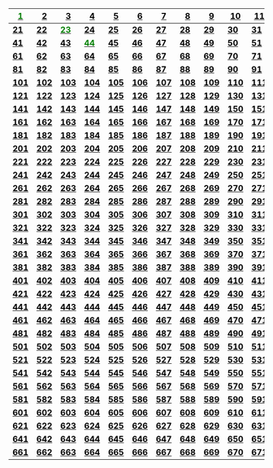 | [<span style="color:green">**1**</span>](problems/ID001) | [<span style="color:black">**2**</span>](problems/ID002) | [<span style="color:black">**3**</span>](problems/ID003) | [<span style="color:black">**4**</span>](problems/ID004) | [<span style="color:black">**5**</span>](problems/ID005) | [<span style="color:black">**6**</span>](problems/ID006) | [<span style="color:black">**7**</span>](problems/ID007) | [<span style="color:black">**8**</span>](problems/ID008) | [<span style="color:black">**9**</span>](problems/ID009) | [<span style="color:black">**10**</span>](problems/ID010) | [<span style="color:black">**11**</span>](problems/ID011) | [<span style="color:black">**12**</span>](problems/ID012) | [<span style="color:black">**13**</span>](problems/ID013) | [<span style="color:black">**14**</span>](problems/ID014) | [<span style="color:black">**15**</span>](problems/ID015) | [<span style="color:black">**16**</span>](problems/ID016) | [<span style="color:black">**17**</span>](problems/ID017) | [<span style="color:black">**18**</span>](problems/ID018) | [<span style="color:black">**19**</span>](problems/ID019) | [<span style="color:black">**20**</span>](problems/ID020) 
|-|-|-|-|-|-|-|-|-|-|-|-|-|-|-|-|-|-|-|-
| [<span style="color:black">**21**</span>](problems/ID021) | [<span style="color:black">**22**</span>](problems/ID022) | [<span style="color:green">**23**</span>](problems/ID023) | [<span style="color:black">**24**</span>](problems/ID024) | [<span style="color:black">**25**</span>](problems/ID025) | [<span style="color:black">**26**</span>](problems/ID026) | [<span style="color:black">**27**</span>](problems/ID027) | [<span style="color:black">**28**</span>](problems/ID028) | [<span style="color:black">**29**</span>](problems/ID029) | [<span style="color:black">**30**</span>](problems/ID030) | [<span style="color:black">**31**</span>](problems/ID031) | [<span style="color:black">**32**</span>](problems/ID032) | [<span style="color:black">**33**</span>](problems/ID033) | [<span style="color:black">**34**</span>](problems/ID034) | [<span style="color:black">**35**</span>](problems/ID035) | [<span style="color:black">**36**</span>](problems/ID036) | [<span style="color:black">**37**</span>](problems/ID037) | [<span style="color:black">**38**</span>](problems/ID038) | [<span style="color:black">**39**</span>](problems/ID039) | [<span style="color:black">**40**</span>](problems/ID040) 
| [<span style="color:black">**41**</span>](problems/ID041) | [<span style="color:black">**42**</span>](problems/ID042) | [<span style="color:black">**43**</span>](problems/ID043) | [<span style="color:green">**44**</span>](problems/ID044) | [<span style="color:black">**45**</span>](problems/ID045) | [<span style="color:black">**46**</span>](problems/ID046) | [<span style="color:black">**47**</span>](problems/ID047) | [<span style="color:black">**48**</span>](problems/ID048) | [<span style="color:black">**49**</span>](problems/ID049) | [<span style="color:black">**50**</span>](problems/ID050) | [<span style="color:black">**51**</span>](problems/ID051) | [<span style="color:black">**52**</span>](problems/ID052) | [<span style="color:black">**53**</span>](problems/ID053) | [<span style="color:black">**54**</span>](problems/ID054) | [<span style="color:black">**55**</span>](problems/ID055) | [<span style="color:black">**56**</span>](problems/ID056) | [<span style="color:black">**57**</span>](problems/ID057) | [<span style="color:black">**58**</span>](problems/ID058) | [<span style="color:black">**59**</span>](problems/ID059) | [<span style="color:black">**60**</span>](problems/ID060) 
| [<span style="color:black">**61**</span>](problems/ID061) | [<span style="color:black">**62**</span>](problems/ID062) | [<span style="color:black">**63**</span>](problems/ID063) | [<span style="color:black">**64**</span>](problems/ID064) | [<span style="color:black">**65**</span>](problems/ID065) | [<span style="color:black">**66**</span>](problems/ID066) | [<span style="color:black">**67**</span>](problems/ID067) | [<span style="color:black">**68**</span>](problems/ID068) | [<span style="color:black">**69**</span>](problems/ID069) | [<span style="color:black">**70**</span>](problems/ID070) | [<span style="color:black">**71**</span>](problems/ID071) | [<span style="color:black">**72**</span>](problems/ID072) | [<span style="color:black">**73**</span>](problems/ID073) | [<span style="color:black">**74**</span>](problems/ID074) | [<span style="color:black">**75**</span>](problems/ID075) | [<span style="color:black">**76**</span>](problems/ID076) | [<span style="color:black">**77**</span>](problems/ID077) | [<span style="color:black">**78**</span>](problems/ID078) | [<span style="color:black">**79**</span>](problems/ID079) | [<span style="color:black">**80**</span>](problems/ID080) 
| [<span style="color:black">**81**</span>](problems/ID081) | [<span style="color:black">**82**</span>](problems/ID082) | [<span style="color:black">**83**</span>](problems/ID083) | [<span style="color:black">**84**</span>](problems/ID084) | [<span style="color:black">**85**</span>](problems/ID085) | [<span style="color:black">**86**</span>](problems/ID086) | [<span style="color:black">**87**</span>](problems/ID087) | [<span style="color:black">**88**</span>](problems/ID088) | [<span style="color:black">**89**</span>](problems/ID089) | [<span style="color:black">**90**</span>](problems/ID090) | [<span style="color:black">**91**</span>](problems/ID091) | [<span style="color:black">**92**</span>](problems/ID092) | [<span style="color:black">**93**</span>](problems/ID093) | [<span style="color:black">**94**</span>](problems/ID094) | [<span style="color:black">**95**</span>](problems/ID095) | [<span style="color:black">**96**</span>](problems/ID096) | [<span style="color:black">**97**</span>](problems/ID097) | [<span style="color:black">**98**</span>](problems/ID098) | [<span style="color:black">**99**</span>](problems/ID099) | [<span style="color:black">**100**</span>](problems/ID100) 
| [<span style="color:black">**101**</span>](problems/ID101) | [<span style="color:black">**102**</span>](problems/ID102) | [<span style="color:black">**103**</span>](problems/ID103) | [<span style="color:black">**104**</span>](problems/ID104) | [<span style="color:black">**105**</span>](problems/ID105) | [<span style="color:black">**106**</span>](problems/ID106) | [<span style="color:black">**107**</span>](problems/ID107) | [<span style="color:black">**108**</span>](problems/ID108) | [<span style="color:black">**109**</span>](problems/ID109) | [<span style="color:black">**110**</span>](problems/ID110) | [<span style="color:black">**111**</span>](problems/ID111) | [<span style="color:black">**112**</span>](problems/ID112) | [<span style="color:black">**113**</span>](problems/ID113) | [<span style="color:black">**114**</span>](problems/ID114) | [<span style="color:black">**115**</span>](problems/ID115) | [<span style="color:black">**116**</span>](problems/ID116) | [<span style="color:black">**117**</span>](problems/ID117) | [<span style="color:black">**118**</span>](problems/ID118) | [<span style="color:black">**119**</span>](problems/ID119) | [<span style="color:black">**120**</span>](problems/ID120) 
| [<span style="color:black">**121**</span>](problems/ID121) | [<span style="color:black">**122**</span>](problems/ID122) | [<span style="color:black">**123**</span>](problems/ID123) | [<span style="color:black">**124**</span>](problems/ID124) | [<span style="color:black">**125**</span>](problems/ID125) | [<span style="color:black">**126**</span>](problems/ID126) | [<span style="color:black">**127**</span>](problems/ID127) | [<span style="color:black">**128**</span>](problems/ID128) | [<span style="color:black">**129**</span>](problems/ID129) | [<span style="color:black">**130**</span>](problems/ID130) | [<span style="color:black">**131**</span>](problems/ID131) | [<span style="color:black">**132**</span>](problems/ID132) | [<span style="color:black">**133**</span>](problems/ID133) | [<span style="color:black">**134**</span>](problems/ID134) | [<span style="color:black">**135**</span>](problems/ID135) | [<span style="color:black">**136**</span>](problems/ID136) | [<span style="color:black">**137**</span>](problems/ID137) | [<span style="color:black">**138**</span>](problems/ID138) | [<span style="color:black">**139**</span>](problems/ID139) | [<span style="color:black">**140**</span>](problems/ID140) 
| [<span style="color:black">**141**</span>](problems/ID141) | [<span style="color:black">**142**</span>](problems/ID142) | [<span style="color:black">**143**</span>](problems/ID143) | [<span style="color:black">**144**</span>](problems/ID144) | [<span style="color:black">**145**</span>](problems/ID145) | [<span style="color:black">**146**</span>](problems/ID146) | [<span style="color:black">**147**</span>](problems/ID147) | [<span style="color:black">**148**</span>](problems/ID148) | [<span style="color:black">**149**</span>](problems/ID149) | [<span style="color:black">**150**</span>](problems/ID150) | [<span style="color:black">**151**</span>](problems/ID151) | [<span style="color:black">**152**</span>](problems/ID152) | [<span style="color:black">**153**</span>](problems/ID153) | [<span style="color:black">**154**</span>](problems/ID154) | [<span style="color:black">**155**</span>](problems/ID155) | [<span style="color:black">**156**</span>](problems/ID156) | [<span style="color:black">**157**</span>](problems/ID157) | [<span style="color:black">**158**</span>](problems/ID158) | [<span style="color:black">**159**</span>](problems/ID159) | [<span style="color:black">**160**</span>](problems/ID160) 
| [<span style="color:black">**161**</span>](problems/ID161) | [<span style="color:black">**162**</span>](problems/ID162) | [<span style="color:black">**163**</span>](problems/ID163) | [<span style="color:black">**164**</span>](problems/ID164) | [<span style="color:black">**165**</span>](problems/ID165) | [<span style="color:black">**166**</span>](problems/ID166) | [<span style="color:black">**167**</span>](problems/ID167) | [<span style="color:black">**168**</span>](problems/ID168) | [<span style="color:black">**169**</span>](problems/ID169) | [<span style="color:black">**170**</span>](problems/ID170) | [<span style="color:black">**171**</span>](problems/ID171) | [<span style="color:black">**172**</span>](problems/ID172) | [<span style="color:black">**173**</span>](problems/ID173) | [<span style="color:black">**174**</span>](problems/ID174) | [<span style="color:black">**175**</span>](problems/ID175) | [<span style="color:black">**176**</span>](problems/ID176) | [<span style="color:black">**177**</span>](problems/ID177) | [<span style="color:black">**178**</span>](problems/ID178) | [<span style="color:black">**179**</span>](problems/ID179) | [<span style="color:black">**180**</span>](problems/ID180) 
| [<span style="color:black">**181**</span>](problems/ID181) | [<span style="color:black">**182**</span>](problems/ID182) | [<span style="color:black">**183**</span>](problems/ID183) | [<span style="color:black">**184**</span>](problems/ID184) | [<span style="color:black">**185**</span>](problems/ID185) | [<span style="color:black">**186**</span>](problems/ID186) | [<span style="color:black">**187**</span>](problems/ID187) | [<span style="color:black">**188**</span>](problems/ID188) | [<span style="color:black">**189**</span>](problems/ID189) | [<span style="color:black">**190**</span>](problems/ID190) | [<span style="color:black">**191**</span>](problems/ID191) | [<span style="color:black">**192**</span>](problems/ID192) | [<span style="color:black">**193**</span>](problems/ID193) | [<span style="color:black">**194**</span>](problems/ID194) | [<span style="color:black">**195**</span>](problems/ID195) | [<span style="color:black">**196**</span>](problems/ID196) | [<span style="color:black">**197**</span>](problems/ID197) | [<span style="color:black">**198**</span>](problems/ID198) | [<span style="color:black">**199**</span>](problems/ID199) | [<span style="color:black">**200**</span>](problems/ID200) 
| [<span style="color:black">**201**</span>](problems/ID201) | [<span style="color:black">**202**</span>](problems/ID202) | [<span style="color:black">**203**</span>](problems/ID203) | [<span style="color:black">**204**</span>](problems/ID204) | [<span style="color:black">**205**</span>](problems/ID205) | [<span style="color:black">**206**</span>](problems/ID206) | [<span style="color:black">**207**</span>](problems/ID207) | [<span style="color:black">**208**</span>](problems/ID208) | [<span style="color:black">**209**</span>](problems/ID209) | [<span style="color:black">**210**</span>](problems/ID210) | [<span style="color:black">**211**</span>](problems/ID211) | [<span style="color:black">**212**</span>](problems/ID212) | [<span style="color:black">**213**</span>](problems/ID213) | [<span style="color:black">**214**</span>](problems/ID214) | [<span style="color:black">**215**</span>](problems/ID215) | [<span style="color:black">**216**</span>](problems/ID216) | [<span style="color:black">**217**</span>](problems/ID217) | [<span style="color:black">**218**</span>](problems/ID218) | [<span style="color:black">**219**</span>](problems/ID219) | [<span style="color:black">**220**</span>](problems/ID220) 
| [<span style="color:black">**221**</span>](problems/ID221) | [<span style="color:black">**222**</span>](problems/ID222) | [<span style="color:black">**223**</span>](problems/ID223) | [<span style="color:black">**224**</span>](problems/ID224) | [<span style="color:black">**225**</span>](problems/ID225) | [<span style="color:black">**226**</span>](problems/ID226) | [<span style="color:black">**227**</span>](problems/ID227) | [<span style="color:black">**228**</span>](problems/ID228) | [<span style="color:black">**229**</span>](problems/ID229) | [<span style="color:black">**230**</span>](problems/ID230) | [<span style="color:black">**231**</span>](problems/ID231) | [<span style="color:black">**232**</span>](problems/ID232) | [<span style="color:black">**233**</span>](problems/ID233) | [<span style="color:black">**234**</span>](problems/ID234) | [<span style="color:black">**235**</span>](problems/ID235) | [<span style="color:black">**236**</span>](problems/ID236) | [<span style="color:black">**237**</span>](problems/ID237) | [<span style="color:black">**238**</span>](problems/ID238) | [<span style="color:black">**239**</span>](problems/ID239) | [<span style="color:black">**240**</span>](problems/ID240) 
| [<span style="color:black">**241**</span>](problems/ID241) | [<span style="color:black">**242**</span>](problems/ID242) | [<span style="color:black">**243**</span>](problems/ID243) | [<span style="color:black">**244**</span>](problems/ID244) | [<span style="color:black">**245**</span>](problems/ID245) | [<span style="color:black">**246**</span>](problems/ID246) | [<span style="color:black">**247**</span>](problems/ID247) | [<span style="color:black">**248**</span>](problems/ID248) | [<span style="color:black">**249**</span>](problems/ID249) | [<span style="color:black">**250**</span>](problems/ID250) | [<span style="color:black">**251**</span>](problems/ID251) | [<span style="color:black">**252**</span>](problems/ID252) | [<span style="color:black">**253**</span>](problems/ID253) | [<span style="color:black">**254**</span>](problems/ID254) | [<span style="color:black">**255**</span>](problems/ID255) | [<span style="color:black">**256**</span>](problems/ID256) | [<span style="color:black">**257**</span>](problems/ID257) | [<span style="color:black">**258**</span>](problems/ID258) | [<span style="color:black">**259**</span>](problems/ID259) | [<span style="color:black">**260**</span>](problems/ID260) 
| [<span style="color:black">**261**</span>](problems/ID261) | [<span style="color:black">**262**</span>](problems/ID262) | [<span style="color:black">**263**</span>](problems/ID263) | [<span style="color:black">**264**</span>](problems/ID264) | [<span style="color:black">**265**</span>](problems/ID265) | [<span style="color:black">**266**</span>](problems/ID266) | [<span style="color:black">**267**</span>](problems/ID267) | [<span style="color:black">**268**</span>](problems/ID268) | [<span style="color:black">**269**</span>](problems/ID269) | [<span style="color:black">**270**</span>](problems/ID270) | [<span style="color:black">**271**</span>](problems/ID271) | [<span style="color:black">**272**</span>](problems/ID272) | [<span style="color:black">**273**</span>](problems/ID273) | [<span style="color:black">**274**</span>](problems/ID274) | [<span style="color:black">**275**</span>](problems/ID275) | [<span style="color:black">**276**</span>](problems/ID276) | [<span style="color:black">**277**</span>](problems/ID277) | [<span style="color:black">**278**</span>](problems/ID278) | [<span style="color:black">**279**</span>](problems/ID279) | [<span style="color:black">**280**</span>](problems/ID280) 
| [<span style="color:black">**281**</span>](problems/ID281) | [<span style="color:black">**282**</span>](problems/ID282) | [<span style="color:black">**283**</span>](problems/ID283) | [<span style="color:black">**284**</span>](problems/ID284) | [<span style="color:black">**285**</span>](problems/ID285) | [<span style="color:black">**286**</span>](problems/ID286) | [<span style="color:black">**287**</span>](problems/ID287) | [<span style="color:black">**288**</span>](problems/ID288) | [<span style="color:black">**289**</span>](problems/ID289) | [<span style="color:black">**290**</span>](problems/ID290) | [<span style="color:black">**291**</span>](problems/ID291) | [<span style="color:black">**292**</span>](problems/ID292) | [<span style="color:black">**293**</span>](problems/ID293) | [<span style="color:black">**294**</span>](problems/ID294) | [<span style="color:black">**295**</span>](problems/ID295) | [<span style="color:black">**296**</span>](problems/ID296) | [<span style="color:black">**297**</span>](problems/ID297) | [<span style="color:black">**298**</span>](problems/ID298) | [<span style="color:black">**299**</span>](problems/ID299) | [<span style="color:black">**300**</span>](problems/ID300) 
| [<span style="color:black">**301**</span>](problems/ID301) | [<span style="color:black">**302**</span>](problems/ID302) | [<span style="color:black">**303**</span>](problems/ID303) | [<span style="color:black">**304**</span>](problems/ID304) | [<span style="color:black">**305**</span>](problems/ID305) | [<span style="color:black">**306**</span>](problems/ID306) | [<span style="color:black">**307**</span>](problems/ID307) | [<span style="color:black">**308**</span>](problems/ID308) | [<span style="color:black">**309**</span>](problems/ID309) | [<span style="color:black">**310**</span>](problems/ID310) | [<span style="color:black">**311**</span>](problems/ID311) | [<span style="color:black">**312**</span>](problems/ID312) | [<span style="color:black">**313**</span>](problems/ID313) | [<span style="color:black">**314**</span>](problems/ID314) | [<span style="color:black">**315**</span>](problems/ID315) | [<span style="color:black">**316**</span>](problems/ID316) | [<span style="color:black">**317**</span>](problems/ID317) | [<span style="color:black">**318**</span>](problems/ID318) | [<span style="color:black">**319**</span>](problems/ID319) | [<span style="color:black">**320**</span>](problems/ID320) 
| [<span style="color:black">**321**</span>](problems/ID321) | [<span style="color:black">**322**</span>](problems/ID322) | [<span style="color:black">**323**</span>](problems/ID323) | [<span style="color:black">**324**</span>](problems/ID324) | [<span style="color:black">**325**</span>](problems/ID325) | [<span style="color:black">**326**</span>](problems/ID326) | [<span style="color:black">**327**</span>](problems/ID327) | [<span style="color:black">**328**</span>](problems/ID328) | [<span style="color:black">**329**</span>](problems/ID329) | [<span style="color:black">**330**</span>](problems/ID330) | [<span style="color:black">**331**</span>](problems/ID331) | [<span style="color:black">**332**</span>](problems/ID332) | [<span style="color:black">**333**</span>](problems/ID333) | [<span style="color:black">**334**</span>](problems/ID334) | [<span style="color:black">**335**</span>](problems/ID335) | [<span style="color:black">**336**</span>](problems/ID336) | [<span style="color:black">**337**</span>](problems/ID337) | [<span style="color:black">**338**</span>](problems/ID338) | [<span style="color:black">**339**</span>](problems/ID339) | [<span style="color:black">**340**</span>](problems/ID340) 
| [<span style="color:black">**341**</span>](problems/ID341) | [<span style="color:black">**342**</span>](problems/ID342) | [<span style="color:black">**343**</span>](problems/ID343) | [<span style="color:black">**344**</span>](problems/ID344) | [<span style="color:black">**345**</span>](problems/ID345) | [<span style="color:black">**346**</span>](problems/ID346) | [<span style="color:black">**347**</span>](problems/ID347) | [<span style="color:black">**348**</span>](problems/ID348) | [<span style="color:black">**349**</span>](problems/ID349) | [<span style="color:black">**350**</span>](problems/ID350) | [<span style="color:black">**351**</span>](problems/ID351) | [<span style="color:black">**352**</span>](problems/ID352) | [<span style="color:black">**353**</span>](problems/ID353) | [<span style="color:black">**354**</span>](problems/ID354) | [<span style="color:black">**355**</span>](problems/ID355) | [<span style="color:black">**356**</span>](problems/ID356) | [<span style="color:black">**357**</span>](problems/ID357) | [<span style="color:black">**358**</span>](problems/ID358) | [<span style="color:black">**359**</span>](problems/ID359) | [<span style="color:black">**360**</span>](problems/ID360) 
| [<span style="color:black">**361**</span>](problems/ID361) | [<span style="color:black">**362**</span>](problems/ID362) | [<span style="color:black">**363**</span>](problems/ID363) | [<span style="color:black">**364**</span>](problems/ID364) | [<span style="color:black">**365**</span>](problems/ID365) | [<span style="color:black">**366**</span>](problems/ID366) | [<span style="color:black">**367**</span>](problems/ID367) | [<span style="color:black">**368**</span>](problems/ID368) | [<span style="color:black">**369**</span>](problems/ID369) | [<span style="color:black">**370**</span>](problems/ID370) | [<span style="color:black">**371**</span>](problems/ID371) | [<span style="color:black">**372**</span>](problems/ID372) | [<span style="color:black">**373**</span>](problems/ID373) | [<span style="color:black">**374**</span>](problems/ID374) | [<span style="color:black">**375**</span>](problems/ID375) | [<span style="color:black">**376**</span>](problems/ID376) | [<span style="color:black">**377**</span>](problems/ID377) | [<span style="color:black">**378**</span>](problems/ID378) | [<span style="color:black">**379**</span>](problems/ID379) | [<span style="color:black">**380**</span>](problems/ID380) 
| [<span style="color:black">**381**</span>](problems/ID381) | [<span style="color:black">**382**</span>](problems/ID382) | [<span style="color:black">**383**</span>](problems/ID383) | [<span style="color:black">**384**</span>](problems/ID384) | [<span style="color:black">**385**</span>](problems/ID385) | [<span style="color:black">**386**</span>](problems/ID386) | [<span style="color:black">**387**</span>](problems/ID387) | [<span style="color:black">**388**</span>](problems/ID388) | [<span style="color:black">**389**</span>](problems/ID389) | [<span style="color:black">**390**</span>](problems/ID390) | [<span style="color:black">**391**</span>](problems/ID391) | [<span style="color:black">**392**</span>](problems/ID392) | [<span style="color:black">**393**</span>](problems/ID393) | [<span style="color:black">**394**</span>](problems/ID394) | [<span style="color:black">**395**</span>](problems/ID395) | [<span style="color:black">**396**</span>](problems/ID396) | [<span style="color:black">**397**</span>](problems/ID397) | [<span style="color:black">**398**</span>](problems/ID398) | [<span style="color:black">**399**</span>](problems/ID399) | [<span style="color:black">**400**</span>](problems/ID400) 
| [<span style="color:black">**401**</span>](problems/ID401) | [<span style="color:black">**402**</span>](problems/ID402) | [<span style="color:black">**403**</span>](problems/ID403) | [<span style="color:black">**404**</span>](problems/ID404) | [<span style="color:black">**405**</span>](problems/ID405) | [<span style="color:black">**406**</span>](problems/ID406) | [<span style="color:black">**407**</span>](problems/ID407) | [<span style="color:black">**408**</span>](problems/ID408) | [<span style="color:black">**409**</span>](problems/ID409) | [<span style="color:black">**410**</span>](problems/ID410) | [<span style="color:black">**411**</span>](problems/ID411) | [<span style="color:black">**412**</span>](problems/ID412) | [<span style="color:black">**413**</span>](problems/ID413) | [<span style="color:black">**414**</span>](problems/ID414) | [<span style="color:black">**415**</span>](problems/ID415) | [<span style="color:black">**416**</span>](problems/ID416) | [<span style="color:black">**417**</span>](problems/ID417) | [<span style="color:black">**418**</span>](problems/ID418) | [<span style="color:black">**419**</span>](problems/ID419) | [<span style="color:black">**420**</span>](problems/ID420) 
| [<span style="color:black">**421**</span>](problems/ID421) | [<span style="color:black">**422**</span>](problems/ID422) | [<span style="color:black">**423**</span>](problems/ID423) | [<span style="color:black">**424**</span>](problems/ID424) | [<span style="color:black">**425**</span>](problems/ID425) | [<span style="color:black">**426**</span>](problems/ID426) | [<span style="color:black">**427**</span>](problems/ID427) | [<span style="color:black">**428**</span>](problems/ID428) | [<span style="color:black">**429**</span>](problems/ID429) | [<span style="color:black">**430**</span>](problems/ID430) | [<span style="color:black">**431**</span>](problems/ID431) | [<span style="color:black">**432**</span>](problems/ID432) | [<span style="color:black">**433**</span>](problems/ID433) | [<span style="color:black">**434**</span>](problems/ID434) | [<span style="color:black">**435**</span>](problems/ID435) | [<span style="color:black">**436**</span>](problems/ID436) | [<span style="color:black">**437**</span>](problems/ID437) | [<span style="color:black">**438**</span>](problems/ID438) | [<span style="color:black">**439**</span>](problems/ID439) | [<span style="color:black">**440**</span>](problems/ID440) 
| [<span style="color:black">**441**</span>](problems/ID441) | [<span style="color:black">**442**</span>](problems/ID442) | [<span style="color:black">**443**</span>](problems/ID443) | [<span style="color:black">**444**</span>](problems/ID444) | [<span style="color:black">**445**</span>](problems/ID445) | [<span style="color:black">**446**</span>](problems/ID446) | [<span style="color:black">**447**</span>](problems/ID447) | [<span style="color:black">**448**</span>](problems/ID448) | [<span style="color:black">**449**</span>](problems/ID449) | [<span style="color:black">**450**</span>](problems/ID450) | [<span style="color:black">**451**</span>](problems/ID451) | [<span style="color:black">**452**</span>](problems/ID452) | [<span style="color:black">**453**</span>](problems/ID453) | [<span style="color:black">**454**</span>](problems/ID454) | [<span style="color:black">**455**</span>](problems/ID455) | [<span style="color:black">**456**</span>](problems/ID456) | [<span style="color:black">**457**</span>](problems/ID457) | [<span style="color:black">**458**</span>](problems/ID458) | [<span style="color:black">**459**</span>](problems/ID459) | [<span style="color:black">**460**</span>](problems/ID460) 
| [<span style="color:black">**461**</span>](problems/ID461) | [<span style="color:black">**462**</span>](problems/ID462) | [<span style="color:black">**463**</span>](problems/ID463) | [<span style="color:black">**464**</span>](problems/ID464) | [<span style="color:black">**465**</span>](problems/ID465) | [<span style="color:black">**466**</span>](problems/ID466) | [<span style="color:black">**467**</span>](problems/ID467) | [<span style="color:black">**468**</span>](problems/ID468) | [<span style="color:black">**469**</span>](problems/ID469) | [<span style="color:black">**470**</span>](problems/ID470) | [<span style="color:black">**471**</span>](problems/ID471) | [<span style="color:black">**472**</span>](problems/ID472) | [<span style="color:black">**473**</span>](problems/ID473) | [<span style="color:black">**474**</span>](problems/ID474) | [<span style="color:black">**475**</span>](problems/ID475) | [<span style="color:black">**476**</span>](problems/ID476) | [<span style="color:black">**477**</span>](problems/ID477) | [<span style="color:black">**478**</span>](problems/ID478) | [<span style="color:black">**479**</span>](problems/ID479) | [<span style="color:black">**480**</span>](problems/ID480) 
| [<span style="color:black">**481**</span>](problems/ID481) | [<span style="color:black">**482**</span>](problems/ID482) | [<span style="color:black">**483**</span>](problems/ID483) | [<span style="color:black">**484**</span>](problems/ID484) | [<span style="color:black">**485**</span>](problems/ID485) | [<span style="color:black">**486**</span>](problems/ID486) | [<span style="color:black">**487**</span>](problems/ID487) | [<span style="color:black">**488**</span>](problems/ID488) | [<span style="color:black">**489**</span>](problems/ID489) | [<span style="color:black">**490**</span>](problems/ID490) | [<span style="color:black">**491**</span>](problems/ID491) | [<span style="color:black">**492**</span>](problems/ID492) | [<span style="color:black">**493**</span>](problems/ID493) | [<span style="color:black">**494**</span>](problems/ID494) | [<span style="color:black">**495**</span>](problems/ID495) | [<span style="color:black">**496**</span>](problems/ID496) | [<span style="color:black">**497**</span>](problems/ID497) | [<span style="color:black">**498**</span>](problems/ID498) | [<span style="color:black">**499**</span>](problems/ID499) | [<span style="color:black">**500**</span>](problems/ID500) 
| [<span style="color:black">**501**</span>](problems/ID501) | [<span style="color:black">**502**</span>](problems/ID502) | [<span style="color:black">**503**</span>](problems/ID503) | [<span style="color:black">**504**</span>](problems/ID504) | [<span style="color:black">**505**</span>](problems/ID505) | [<span style="color:black">**506**</span>](problems/ID506) | [<span style="color:black">**507**</span>](problems/ID507) | [<span style="color:black">**508**</span>](problems/ID508) | [<span style="color:black">**509**</span>](problems/ID509) | [<span style="color:black">**510**</span>](problems/ID510) | [<span style="color:black">**511**</span>](problems/ID511) | [<span style="color:black">**512**</span>](problems/ID512) | [<span style="color:black">**513**</span>](problems/ID513) | [<span style="color:black">**514**</span>](problems/ID514) | [<span style="color:black">**515**</span>](problems/ID515) | [<span style="color:black">**516**</span>](problems/ID516) | [<span style="color:black">**517**</span>](problems/ID517) | [<span style="color:black">**518**</span>](problems/ID518) | [<span style="color:black">**519**</span>](problems/ID519) | [<span style="color:black">**520**</span>](problems/ID520) 
| [<span style="color:black">**521**</span>](problems/ID521) | [<span style="color:black">**522**</span>](problems/ID522) | [<span style="color:black">**523**</span>](problems/ID523) | [<span style="color:black">**524**</span>](problems/ID524) | [<span style="color:black">**525**</span>](problems/ID525) | [<span style="color:black">**526**</span>](problems/ID526) | [<span style="color:black">**527**</span>](problems/ID527) | [<span style="color:black">**528**</span>](problems/ID528) | [<span style="color:black">**529**</span>](problems/ID529) | [<span style="color:black">**530**</span>](problems/ID530) | [<span style="color:black">**531**</span>](problems/ID531) | [<span style="color:black">**532**</span>](problems/ID532) | [<span style="color:black">**533**</span>](problems/ID533) | [<span style="color:black">**534**</span>](problems/ID534) | [<span style="color:black">**535**</span>](problems/ID535) | [<span style="color:black">**536**</span>](problems/ID536) | [<span style="color:black">**537**</span>](problems/ID537) | [<span style="color:black">**538**</span>](problems/ID538) | [<span style="color:black">**539**</span>](problems/ID539) | [<span style="color:black">**540**</span>](problems/ID540) 
| [<span style="color:black">**541**</span>](problems/ID541) | [<span style="color:black">**542**</span>](problems/ID542) | [<span style="color:black">**543**</span>](problems/ID543) | [<span style="color:black">**544**</span>](problems/ID544) | [<span style="color:black">**545**</span>](problems/ID545) | [<span style="color:black">**546**</span>](problems/ID546) | [<span style="color:black">**547**</span>](problems/ID547) | [<span style="color:black">**548**</span>](problems/ID548) | [<span style="color:black">**549**</span>](problems/ID549) | [<span style="color:black">**550**</span>](problems/ID550) | [<span style="color:black">**551**</span>](problems/ID551) | [<span style="color:black">**552**</span>](problems/ID552) | [<span style="color:black">**553**</span>](problems/ID553) | [<span style="color:black">**554**</span>](problems/ID554) | [<span style="color:black">**555**</span>](problems/ID555) | [<span style="color:black">**556**</span>](problems/ID556) | [<span style="color:black">**557**</span>](problems/ID557) | [<span style="color:black">**558**</span>](problems/ID558) | [<span style="color:black">**559**</span>](problems/ID559) | [<span style="color:black">**560**</span>](problems/ID560) 
| [<span style="color:black">**561**</span>](problems/ID561) | [<span style="color:black">**562**</span>](problems/ID562) | [<span style="color:black">**563**</span>](problems/ID563) | [<span style="color:black">**564**</span>](problems/ID564) | [<span style="color:black">**565**</span>](problems/ID565) | [<span style="color:black">**566**</span>](problems/ID566) | [<span style="color:black">**567**</span>](problems/ID567) | [<span style="color:black">**568**</span>](problems/ID568) | [<span style="color:black">**569**</span>](problems/ID569) | [<span style="color:black">**570**</span>](problems/ID570) | [<span style="color:black">**571**</span>](problems/ID571) | [<span style="color:black">**572**</span>](problems/ID572) | [<span style="color:black">**573**</span>](problems/ID573) | [<span style="color:black">**574**</span>](problems/ID574) | [<span style="color:black">**575**</span>](problems/ID575) | [<span style="color:black">**576**</span>](problems/ID576) | [<span style="color:black">**577**</span>](problems/ID577) | [<span style="color:black">**578**</span>](problems/ID578) | [<span style="color:black">**579**</span>](problems/ID579) | [<span style="color:black">**580**</span>](problems/ID580) 
| [<span style="color:black">**581**</span>](problems/ID581) | [<span style="color:black">**582**</span>](problems/ID582) | [<span style="color:black">**583**</span>](problems/ID583) | [<span style="color:black">**584**</span>](problems/ID584) | [<span style="color:black">**585**</span>](problems/ID585) | [<span style="color:black">**586**</span>](problems/ID586) | [<span style="color:black">**587**</span>](problems/ID587) | [<span style="color:black">**588**</span>](problems/ID588) | [<span style="color:black">**589**</span>](problems/ID589) | [<span style="color:black">**590**</span>](problems/ID590) | [<span style="color:black">**591**</span>](problems/ID591) | [<span style="color:black">**592**</span>](problems/ID592) | [<span style="color:black">**593**</span>](problems/ID593) | [<span style="color:black">**594**</span>](problems/ID594) | [<span style="color:black">**595**</span>](problems/ID595) | [<span style="color:black">**596**</span>](problems/ID596) | [<span style="color:black">**597**</span>](problems/ID597) | [<span style="color:black">**598**</span>](problems/ID598) | [<span style="color:black">**599**</span>](problems/ID599) | [<span style="color:black">**600**</span>](problems/ID600) 
| [<span style="color:black">**601**</span>](problems/ID601) | [<span style="color:black">**602**</span>](problems/ID602) | [<span style="color:black">**603**</span>](problems/ID603) | [<span style="color:black">**604**</span>](problems/ID604) | [<span style="color:black">**605**</span>](problems/ID605) | [<span style="color:black">**606**</span>](problems/ID606) | [<span style="color:black">**607**</span>](problems/ID607) | [<span style="color:black">**608**</span>](problems/ID608) | [<span style="color:black">**609**</span>](problems/ID609) | [<span style="color:black">**610**</span>](problems/ID610) | [<span style="color:black">**611**</span>](problems/ID611) | [<span style="color:black">**612**</span>](problems/ID612) | [<span style="color:black">**613**</span>](problems/ID613) | [<span style="color:black">**614**</span>](problems/ID614) | [<span style="color:black">**615**</span>](problems/ID615) | [<span style="color:black">**616**</span>](problems/ID616) | [<span style="color:black">**617**</span>](problems/ID617) | [<span style="color:black">**618**</span>](problems/ID618) | [<span style="color:black">**619**</span>](problems/ID619) | [<span style="color:black">**620**</span>](problems/ID620) 
| [<span style="color:black">**621**</span>](problems/ID621) | [<span style="color:black">**622**</span>](problems/ID622) | [<span style="color:black">**623**</span>](problems/ID623) | [<span style="color:black">**624**</span>](problems/ID624) | [<span style="color:black">**625**</span>](problems/ID625) | [<span style="color:black">**626**</span>](problems/ID626) | [<span style="color:black">**627**</span>](problems/ID627) | [<span style="color:black">**628**</span>](problems/ID628) | [<span style="color:black">**629**</span>](problems/ID629) | [<span style="color:black">**630**</span>](problems/ID630) | [<span style="color:black">**631**</span>](problems/ID631) | [<span style="color:black">**632**</span>](problems/ID632) | [<span style="color:black">**633**</span>](problems/ID633) | [<span style="color:black">**634**</span>](problems/ID634) | [<span style="color:black">**635**</span>](problems/ID635) | [<span style="color:black">**636**</span>](problems/ID636) | [<span style="color:black">**637**</span>](problems/ID637) | [<span style="color:black">**638**</span>](problems/ID638) | [<span style="color:black">**639**</span>](problems/ID639) | [<span style="color:black">**640**</span>](problems/ID640) 
| [<span style="color:black">**641**</span>](problems/ID641) | [<span style="color:black">**642**</span>](problems/ID642) | [<span style="color:black">**643**</span>](problems/ID643) | [<span style="color:black">**644**</span>](problems/ID644) | [<span style="color:black">**645**</span>](problems/ID645) | [<span style="color:black">**646**</span>](problems/ID646) | [<span style="color:black">**647**</span>](problems/ID647) | [<span style="color:black">**648**</span>](problems/ID648) | [<span style="color:black">**649**</span>](problems/ID649) | [<span style="color:black">**650**</span>](problems/ID650) | [<span style="color:black">**651**</span>](problems/ID651) | [<span style="color:black">**652**</span>](problems/ID652) | [<span style="color:black">**653**</span>](problems/ID653) | [<span style="color:black">**654**</span>](problems/ID654) | [<span style="color:black">**655**</span>](problems/ID655) | [<span style="color:black">**656**</span>](problems/ID656) | [<span style="color:black">**657**</span>](problems/ID657) | [<span style="color:black">**658**</span>](problems/ID658) | [<span style="color:black">**659**</span>](problems/ID659) | [<span style="color:black">**660**</span>](problems/ID660) 
| [<span style="color:black">**661**</span>](problems/ID661) | [<span style="color:black">**662**</span>](problems/ID662) | [<span style="color:black">**663**</span>](problems/ID663) | [<span style="color:black">**664**</span>](problems/ID664) | [<span style="color:black">**665**</span>](problems/ID665) | [<span style="color:black">**666**</span>](problems/ID666) | [<span style="color:black">**667**</span>](problems/ID667) | [<span style="color:black">**668**</span>](problems/ID668) | [<span style="color:black">**669**</span>](problems/ID669) | [<span style="color:black">**670**</span>](problems/ID670) | [<span style="color:black">**671**</span>](problems/ID671)
